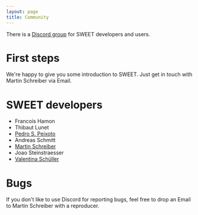 ```yaml
---
layout: page
title: Community
---
```



There is a [Discord group](https://discord.gg/uT6PeAav) for SWEET developers and users.



# First steps

We're happy to give you some introduction to SWEET.
Just get in touch with Martin Schreiber via Email.

# SWEET developers

 * Francois Hamon
 * Thibaut Lunet
 * [Pedro S. Peixoto](https://www.ime.usp.br/~pedrosp/about-me/)
 * Andreas Schmitt
 * [Martin Schreiber](http://www.martin-schreiber.info)
 * Joao Steinstraesser
 * [Valentina Schüller](https://valentinaschueller.github.io/)


# Bugs

If you don't like to use Discord for reporting bugs, feel free to drop an Email to Martin Schreiber with a reproducer.

